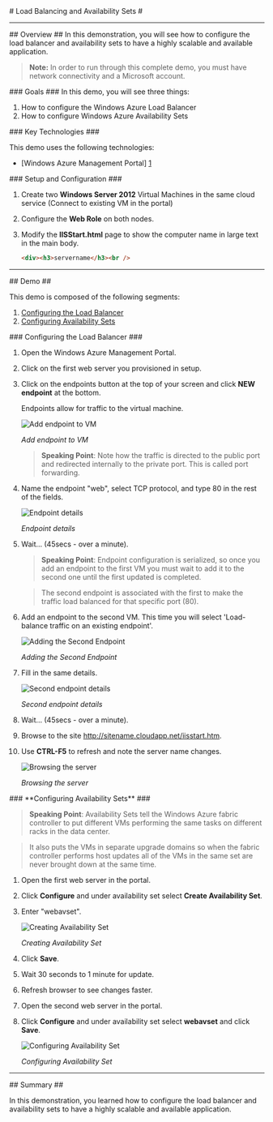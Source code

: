 ﻿<a name="title" />
# Load Balancing and Availability Sets #

---

<a name="Overview" />
## Overview ##
In this demonstration, you will see how to configure the load balancer and availability sets to have a highly scalable and available application.

> **Note:** In order to run through this complete demo, you must have network connectivity and a Microsoft account.

<a id="goals" />
### Goals ###
In this demo, you will see three things:

1.	How to configure the Windows Azure Load Balancer
2.	How to configure Windows Azure Availability Sets

<a name="technologies" />
### Key Technologies ###

This demo uses the following technologies:

- [Windows Azure Management Portal] [1]

[1]: https://manage.windowsazure.com/

<a name="setup" />
### Setup and Configuration ###

1. Create two **Windows Server 2012** Virtual Machines in the same cloud service (Connect to existing VM in the portal)
1. Configure the **Web Role** on both nodes.
1.	Modify the **IISStart.html** page to show the computer name in large text in the main body.

	````HTML
	<div><h3>servername</h3><br />
	````

---

<a name="Demo" />
## Demo ##

This demo is composed of the following segments:

1. [Configuring the Load Balancer](#segment1)
1. [Configuring Availability Sets](#segment2)

<a name="segment1" />
### Configuring the Load Balancer ###

1. Open the Windows Azure Management Portal.

1. Click on the first web server you provisioned in setup.

1. Click on the endpoints button at the top of your screen and click **NEW endpoint** at the bottom.

	Endpoints allow for traffic to the virtual machine. 

	![Add endpoint to VM](Images/add-endpoint-to-vm.png?raw=true "Add endpoint to VM")
	
	_Add endpoint to VM_

	> **Speaking Point**: Note how the traffic is directed to the public port and redirected internally to the private port. This is called port forwarding.

1. Name the endpoint "web", select TCP protocol, and type 80 in the rest of the fields.

	![Endpoint details](Images/endpoint-details.png?raw=true "Endpoint details")

	_Endpoint details_

1. Wait… (45secs - over a minute).

	> **Speaking Point**: Endpoint configuration is serialized, so once you add an endpoint to the first VM you must wait to add it to the second one until the first updated is completed.

	> The second endpoint is associated with the first to make the traffic load balanced for that specific port (80).

1. Add an endpoint to the second VM. This time you will select 'Load-balance traffic on an existing endpoint'.


	![Adding the Second Endpoint](Images/adding-the-second-endpoint.png?raw=true "Adding the Second Endpoint")

	_Adding the Second Endpoint_

1. Fill in the same details.

	![Second endpoint details](Images/second-endpoint-details.png?raw=true "Second endpoint details")

	_Second endpoint details_

1. Wait… (45secs - over a minute).

1.	Browse to the site <http://sitename.cloudapp.net/iisstart.htm>.

1. Use **CTRL-F5** to refresh and note the server name changes.

	![Browsing the server](Images/browsing-the-server.png?raw=true "Browsing the server")

	_Browsing the server_

<a name="segment2" />
### **Configuring Availability Sets** ###

> **Speaking Point**: Availability Sets tell the Windows Azure fabric controller to put different VMs performing the same tasks on different racks in the data center.

> It also puts the VMs in separate upgrade domains so when the fabric controller performs host updates all of the VMs in the same set are never brought down at the same time.

1. Open the first web server in the portal.
1. Click **Configure** and under availability set select **Create Availability Set**.

1. Enter "webavset".

	![Creating Availability Set](Images/creating-availability-set.png?raw=true "Creating Availability Set")

	_Creating Availability Set_

1. Click **Save**.

1. Wait 30 seconds to 1 minute for update.

1. Refresh browser to see changes faster.

1. Open the second web server in the portal.

1. Click **Configure** and under availability set select **webavset** and click **Save**.

	![Configuring Availability Set](Images/configuring-availability-set.png?raw=true "Configuring Availability Set")

	_Configuring Availability Set_

---

<a name="summary" />
## Summary ##

In this demonstration, you learned how to configure the load balancer and availability sets to have a highly scalable and available application.